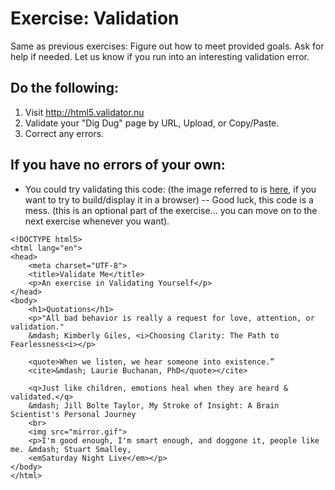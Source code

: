 # Exercise: Validation 

Same as previous exercises:  Figure out how to meet provided goals.  Ask for help if needed.  Let us know if you run into an interesting validation error.

## Do the following:
1. Visit http://html5.validator.nu
2. Validate your "Dig Dug" page by URL, Upload, or Copy/Paste.
3. Correct any errors.

## If you have no errors of your own:
- You could try validating this code:  (the image referred to is [here](mirror.gif), if you want to try to build/display it in a browser) -- Good luck, this code is a mess.  (this is an optional part of the exercise... you can move on to the next exercise whenever you want).
 
```
<!DOCTYPE html5>
<html lang="en">
<head>
    <meta charset="UTF-8">
    <title>Validate Me</title>
    <p>An exercise in Validating Yourself</p>
</head>
<body>
    <h1>Quotations</h1>
    <p>"All bad behavior is really a request for love, attention, or validation."
    &mdash; Kimberly Giles, <i>Choosing Clarity: The Path to Fearlessness<i></p>

    <quote>When we listen, we hear someone into existence.” 
    <cite>&mdash; Laurie Buchanan, PhD</quote></cite>

    <q>Just like children, emotions heal when they are heard & validated.</q> 
    &mdash; Jill Bolte Taylor, My Stroke of Insight: A Brain Scientist's Personal Journey
    <br>
    <img src="mirror.gif">
    <p>I'm good enough, I'm smart enough, and doggone it, people like me. &mdash; Stuart Smalley, 
    <emSaturday Night Live</em></p>
</body>
</html>
```



